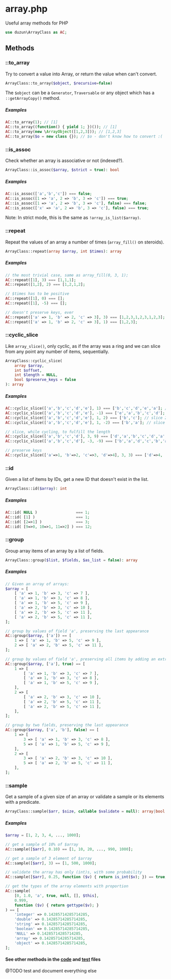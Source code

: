 # array.php

Useful array methods for PHP

```php
use duzun\ArrayClass as AC;
```

## Methods

### ::to_array

Try to convert a value into Array, or return the value when can't convert.

```php
ArrayClass::to_array($object, $recursive=false)
```

The `$object` can be a `Generator`, `Traversable` or any object which has a `::getArrayCopy()` method.

##### Examples

```php
AC::to_array(1); // [1]
AC::to_array((function() { yield 1; })()); // [1]
AC::to_array(new \ArrayObject([1,2,3])); // [1,2,3]
AC::to_array($o = new class {}); // $o - don't know how to convert :(
```

### ::is_assoc

Check whether an array is associative or not (indexed?).

```php
ArrayClass::is_assoc($array, $strict = true): bool
```

##### Examples

```php
AC::is_assoc(['a','b','c']) === false;
AC::is_assoc([1 => 'a', 2 => 'b', 3 => 'c']) === true;
AC::is_assoc([1 => 'a', 2 => 'b', 3 => 'c'], false) === false;
AC::is_assoc(['x' => 'a', 2 => 'b', 3 => 'c'], false) === true;
```

Note: In strict mode, this is the same as `!array_is_list($array)`.

### ::repeat

Repeat the values of an array a number of times (`array_fill()` on steroids).

```php
ArrayClass::repeat(array $array, int $times): array
```

##### Examples

```php
// the most trivial case, same as array_fill(0, 3, 1);
AC::repeat([1], 3) === [1,1,1];
AC::repeat([1,2], 2) === [1,2,1,2];

// $times has to be positive
AC::repeat([1], 0) === [];
AC::repeat([1], -5) === [];

// doesn't preserve keys, ever
AC::repeat(['a' => 1, 'b' => 2, 'c' => 3], 3) === [1,2,3,1,2,3,1,2,3];
AC::repeat(['a' => 1, 'b' => 2, 'c' => 3], 1) === [1,2,3];
```

### ::cyclic_slice

Like `array_slice()`, only cyclic, as if the array was a ring and we can slice from any point any number of items, sequentially.

```php
ArrayClass::cyclic_slice(
    array $array,
    int $offset,
    int $length = NULL,
    bool $preserve_keys = false
): array
```

##### Examples

```php
AC::cyclic_slice(['a','b','c','d','e'], 1) === ['b','c','d','e','a']; // rotate by 1
AC::cyclic_slice(['a','b','c','d','e'], -1) === ['e','a','b','c','d']; // rotate by -1
AC::cyclic_slice(['a','b','c','d','e'], 1, 2) === ['b','c']; // slice 2 items
AC::cyclic_slice(['a','b','c','d','e'], 1, -2) === ['b','a']; // slice 2 items in reverse

// slice, while cycling, to fulfill the length
AC::cyclic_slice(['a','b','c','d'], 3, 9) === ['d','a','b','c','d','a','b','c','d'];
AC::cyclic_slice(['a','b','c','d'], -3, -9) === ['b','a','d','c','b','a','d','c','b'];

// preserve keys
AC::cyclic_slice(['a'=>1, 'b'=>2, 'c'=>3, 'd'=>4], 3, 3) === ['d'=>4, 'a'=>1, 'b'=>2];
```

### ::id

Given a list of items by IDs, get a new ID that doesn't exist in the list.

```php
ArrayClass::id($array): int
```

##### Examples

```php
AC::id( NULL )                 === 1;
AC::id( [1] )                  === 1;
AC::id( [2=>1] )               === 3;
AC::id( [9=>0, 10=>1, 11=>2] ) === 12;
```

### ::group

Group array items of an array by a list of fields.

```php
ArrayClass::group($list, $fields, $as_list = false): array
```

##### Examples

```php
// Given an array of arrays:
$array = [
    [ 'a' => 1, 'b' => 3, 'c' => 7 ],
    [ 'a' => 1, 'b' => 3, 'c' => 8 ],
    [ 'a' => 1, 'b' => 5, 'c' => 9 ],
    [ 'a' => 2, 'b' => 3, 'c' => 10 ],
    [ 'a' => 2, 'b' => 5, 'c' => 11 ],
    [ 'a' => 2, 'b' => 5, 'c' => 11 ],
];

// group by values of field 'a', preserving the last appearance
AC::group($array, ['a']) == [
    1 => [ 'a' => 1, 'b' => 5, 'c' => 9 ],
    2 => [ 'a' => 2, 'b' => 5, 'c' => 11 ],
];

// group by values of field 'a', preserving all items by adding an extra level of depth.
AC::group($array, ['a'], true) == [
    1 => [
        [ 'a' => 1, 'b' => 3, 'c' => 7 ],
        [ 'a' => 1, 'b' => 3, 'c' => 8 ],
        [ 'a' => 1, 'b' => 5, 'c' => 9 ],
    ],
    2 => [
        [ 'a' => 2, 'b' => 3, 'c' => 10 ],
        [ 'a' => 2, 'b' => 5, 'c' => 11 ],
        [ 'a' => 2, 'b' => 5, 'c' => 11 ],
    ],
];

// group by two fields, preserving the last appearance
AC::group($array, ['a', 'b'], false) == [
    1 => [
        3 => [ 'a' => 1, 'b' => 3, 'c' => 8 ],
        5 => [ 'a' => 1, 'b' => 5, 'c' => 9 ],
    ],
    2 => [
        3 => [ 'a' => 2, 'b' => 3, 'c' => 10 ],
        5 => [ 'a' => 2, 'b' => 5, 'c' => 11 ],
    ],
];
```

### ::sample

Get a sample of a given size of an array or validate a sample or its elements with a predicate.

```php
ArrayClass::sample($arr, $size, callable $validate = null): array|bool
```

##### Examples

```php
$array = [1, 2, 3, 4, ..., 1000];

// get a sample of 10% of $array
AC::sample([$arr], 0.10) == [1, 10, 20, ..., 990, 1000];

// get a sample of 3 element of $array
AC::sample([$arr], 3) == [1, 500, 1000];

// validate the array has only (int)s, with some probability
AC::sample([$arr], 0.25, function ($v) { return is_int($v); }) == true;

// get the types of the array elements with proportion
AC::sample(
    [0, 1.0, 'a', true, null, [], $this],
    0.999,
    function ($v) { return gettype($v); }
) == [
    'integer' => 0.14285714285714285,
    'double' => 0.14285714285714285,
    'string' => 0.14285714285714285,
    'boolean' => 0.14285714285714285,
    'NULL' => 0.14285714285714285,
    'array' => 0.14285714285714285,
    'object' => 0.14285714285714285,
];

```

#### See other methods in the [code](https://github.com/duzun/array.php/blob/master/src/ArrayClass.php) and [test](https://github.com/duzun/array.php/blob/master/tests/ArrayClassTest.php) files

@TODO test and document everything else
